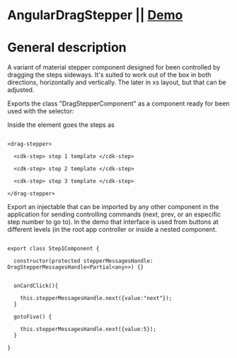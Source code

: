 # AngularDragStepper || <a href="https://abpprkonsalting.github.io/angular-drag-stepper/" rel="nofollow">Demo</a>


General description
=======================


A variant of material stepper component designed for been controlled by dragging the steps sideways. It's suited to work out of the box in both directions, horizontally and vertically. The later in xs layout, but that can be adjusted.


Exports the class "DragStepperComponent" as a component ready for been used with the selector: <drag-stepper></drag-stepper>

Inside the element goes the steps as <cdk-step></cdk-step>


```

<drag-stepper>

  <cdk-step> step 1 template </cdk-step>

  <cdk-step> step 2 template </cdk-step>

  <cdk-step> step 3 template </cdk-step>

</drag-stepper>

```


Export an injectable that can be imported by any other component in the application for sending controlling commands (next, prev, or an especific step number to go to). In the demo that interface is used from buttons at different levels (in the root app controller or inside a nested component. 


```

export class Step1Component {

  constructor(protected stepperMessagesHandle: DragStepperMessagesHandle<Partial<any>>) {}


  onCardClick(){
  
    this.stepperMessagesHandle.next({value:"next"});
  }

  gotoFive() {
  
    this.stepperMessagesHandle.next({value:5});
  }

}


```

